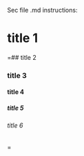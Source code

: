 Sec file .md instructions:
# title 1
=## title 2
### title 3
#### title 4
##### title 5
###### title 6
=